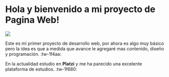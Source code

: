 # Hola y bienvenido a mi proyecto de Pagina Web!

![](https://i.imgur.com/BXBTZf3.jpg)

Este es mi primer proyecto de desarrollo web, por ahora es algo muy básico pero la idea es que a medida que avance le agregaré mas contenido, diseño y programación. :tw-1f4aa:

En la actualidad estudio en **Platzi** y me ha parecido una excelente plataforma de estudios. :tw-1f680: